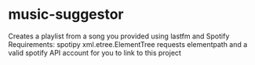 # music-suggestor
Creates a playlist from a song you provided using lastfm and Spotify
Requirements:
spotipy
xml.etree.ElementTree
requests
elementpath
and a valid spotify API account for you to link to this project
